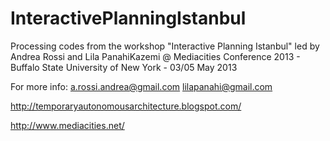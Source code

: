 InteractivePlanningIstanbul
===========================

Processing codes from the workshop "Interactive Planning Istanbul"
led by Andrea Rossi and Lila PanahiKazemi
@ Mediacities Conference 2013 - Buffalo State University of New York - 03/05 May 2013

For more info:
a.rossi.andrea@gmail.com
lilapanahi@gmail.com

http://temporaryautonomousarchitecture.blogspot.com/

http://www.mediacities.net/
               
